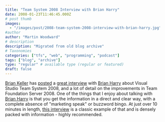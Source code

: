 ```yaml
---
title: "Team System 2008 Interview with Brian Harry"
date: 2008-01-23T11:46:45.000Z
# post thumb
images:
  - "/images/post/2008-team-system-2008-interview-with-brian-harry.jpg"
#author
author: "Martin Woodward"
# description
description: "Migrated from old blog archive"
# Taxonomies
categories: ["tfs", "web", "programming", "podcast"]
tags: ["blog", "archive"]
type: "regular" # available type (regular or featured)
draft: false
---
```


[Brian Keller](http://blogs.msdn.com/briankel/) has [posted](http://blogs.msdn.com/briankel/archive/2008/01/18/my-virtual-teched-interview-with-brian-harry.aspx) a [great interview](http://www.virtualteched.com/Videos/SA_1_bkeller_FINAL_500k.wmv) with [Brian Harry](http://blogs.msdn.com/bharry/) about Visual Studio Team System 2008, and a lot of detail on the improvements in Team Foundation Server 2008. One of the things that I enjoy about talking with [Brian Harry](http://blogs.msdn.com/bharry/) is that you get the information in a direct and clear way, with a complete absence of "marketing speak" or buzzword bingo. At just over 10 minutes in length, [this interview](http://www.virtualteched.com/Videos/SA_1_bkeller_FINAL_500k.wmv) is a classic example of that and is densely packed with information - highly recommended.
